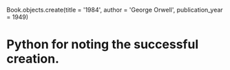 Book.objects.create(title = '1984', author = 'George Orwell', publication_year = 1949)

# Python for noting the successful creation.
